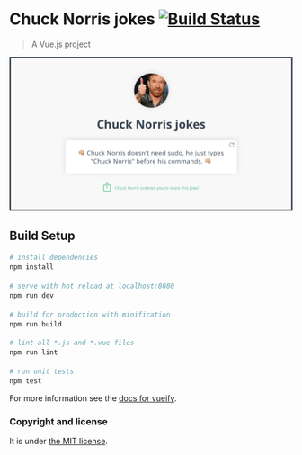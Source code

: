 # Chuck Norris jokes [![Build Status](https://travis-ci.org/nandomoreirame/chucknorris.jokes.svg?branch=master)](https://travis-ci.org/nandomoreirame/chucknorris.jokes)

> A Vue.js project

![Chuck Norris jokes - A Vue.js project](/dist/ChuckNorris.jokes.png)

## Build Setup

``` bash
# install dependencies
npm install

# serve with hot reload at localhost:8080
npm run dev

# build for production with minification
npm run build

# lint all *.js and *.vue files
npm run lint

# run unit tests
npm test
```

For more information see the [docs for vueify](https://github.com/vuejs/vueify).

### Copyright and license

It is under [the MIT license](/LICENSE).
